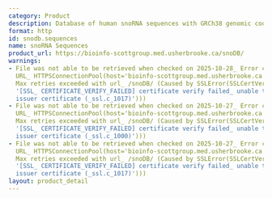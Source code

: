 ```yaml
---
category: Product
description: Database of human snoRNA sequences with GRCh38 genomic coordinates
format: http
id: snodb.sequences
name: snoRNA Sequences
product_url: https://bioinfo-scottgroup.med.usherbrooke.ca/snoDB/
warnings:
- File was not able to be retrieved when checked on 2025-10-28_ Error connecting to
  URL_ HTTPSConnectionPool(host='bioinfo-scottgroup.med.usherbrooke.ca', port=443)_
  Max retries exceeded with url_ /snoDB/ (Caused by SSLError(SSLCertVerificationError(1,
  '[SSL_ CERTIFICATE_VERIFY_FAILED] certificate verify failed_ unable to get local
  issuer certificate (_ssl.c_1017)')))
- File was not able to be retrieved when checked on 2025-10-27_ Error connecting to
  URL_ HTTPSConnectionPool(host='bioinfo-scottgroup.med.usherbrooke.ca', port=443)_
  Max retries exceeded with url_ /snoDB/ (Caused by SSLError(SSLCertVerificationError(1,
  '[SSL_ CERTIFICATE_VERIFY_FAILED] certificate verify failed_ unable to get local
  issuer certificate (_ssl.c_1000)')))
- File was not able to be retrieved when checked on 2025-10-27_ Error connecting to
  URL_ HTTPSConnectionPool(host='bioinfo-scottgroup.med.usherbrooke.ca', port=443)_
  Max retries exceeded with url_ /snoDB/ (Caused by SSLError(SSLCertVerificationError(1,
  '[SSL_ CERTIFICATE_VERIFY_FAILED] certificate verify failed_ unable to get local
  issuer certificate (_ssl.c_1017)')))
layout: product_detail
---
```

